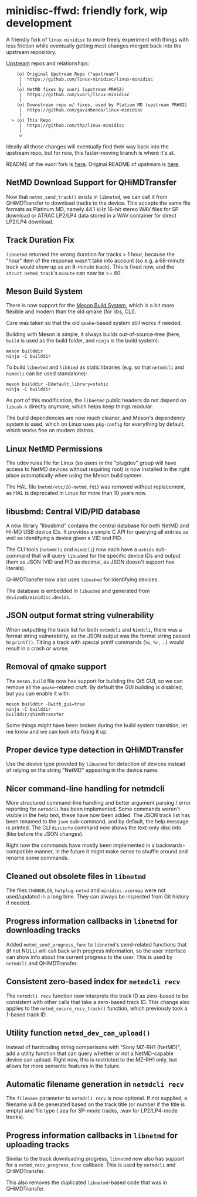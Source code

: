 # minidisc-ffwd: friendly fork, wip development

A friendly fork of `linux-minidisc` to more freely experiment
with things with less friction while eventually getting most
changes merged back into the upstream repository.

[Upstream](https://en.wikipedia.org/wiki/Upstream_(software_development)) repos and relationships:

```
    (o) Original Upstream Repo ("upstream")
     |  https://github.com/linux-minidisc/linux-minidisc
     |
    (o) NetMD fixes by vuori (upstream PR#62)
     |  https://github.com/vuori/linux-minidisc
     |
    (o) Downstream repo w/ fixes, used by Platium MD (upstream PR#82)
     |  https://github.com/gavinbenda/linux-minidisc
     |
  > (o) This Repo
     |  https://github.com/thp/linux-minidisc
     |
     v
```

Ideally all those changes will eventually find their way back into the
upstream repo, but for now, this faster-moving branch is where it's at.

README of the vuori fork is [here](README.vuori).
Original README of upstream is [here](README).


## NetMD Download Support for QHiMDTransfer

Now that `netmd_send_track()` exists in `libnetmd`, we can call it from
QHiMDTransfer to download tracks to the device. This accepts the same
file formats as Platinum MD, namely 44.1 kHz 16-bit stereo WAV files for
SP download or ATRAC LP2/LP4 data stored in a WAV container for direct
LP2/LP4 download.


## Track Duration Fix

`libnetmd` returned the wrong duration for tracks > 1 hour, because the
"hour" item of the response wasn't take into account (so e.g. a 68-minute
track would show up as an 8-minute track). This is fixed now, and the
`struct netmd_track`'s `minute` can now be >= 60.


## Meson Build System

There is now support for the [Meson Build System](https://mesonbuild.com/),
which is a bit more flexible and modern than the old qmake (for libs, CLI).

Care was taken so that the old `qmake`-based system still works if needed.

Building with Meson is simple, it always builds out-of-source-tree (here,
`build` is used as the build folder, and `ninja` is the build system):

```
meson builddir
ninja -C builddir
```

To build `libnetmd` and `libhimd` as static libraries (e.g. so that
`netmdcli` and `himdcli` can be used standalone):

```
meson builddir -Ddefault_library=static
ninja -C builddir
```

As part of this modification, the `libnetmd` public headers do not depend
on `libusb.h` directly anymore, which helps keep things modular.

The build dependencies are now much cleaner, and Meson's dependency system
is used, which on Linux uses `pkg-config` for everything by default, which
works fine on modern distros.


## Linux NetMD Permissions

The udev rules file for Linux (so users in the "plugdev" group will have
access to NetMD devices without requiring root) is now installed in the
right place automatically when using the Meson build system.

The HAL file (`netmd/etc/20-netmd.fdi`) was removed without replacement,
as HAL is deprecated in Linux for more than 10 years now.


## libusbmd: Central VID/PID database

A new library "libusbmd" contains the central database for both NetMD and
Hi-MD USB device IDs. It provides a simple C API for querying all entries
as well as identifying a device given a VID and PID.

The CLI tools (`netmdcli` and `himdcli`) now each have a `usbids` sub-command
that will query `libusbmd` for the specific device IDs and output them as
JSON (VID and PID as decimal, as JSON doesn't support hex literals).

QHiMDTransfer now also uses `libusbmd` for identifying devices.

The database is embedded in `libusbmd` and generated from `devicedb/minidisc.devids`.


## JSON output format string vulnerability

When outputting the track list for both `netmdcli` and `himdcli`, there was
a format string vulnerability, as the JSON output was the format string passed
to `printf()`. Titling a track with special printf commands (`%s`, `%n`, ...)
would result in a crash or worse.


## Removal of qmake support

The `meson.build` file now has support for building the Qt5 GUI, so we can remove
all the `qmake`-related cruft. By default the GUI building is disabled, but you
can enable it with:

```
meson builddir -Dwith_gui=true
ninja -C builddir
builddir/qhimdtransfer
```

Some things might have been broken during the build system transition, let me know
and we can look into fixing it up.


## Proper device type detection in QHiMDTransfer

Use the device type provided by `libusbmd` for detection of devices instead of
relying on the string "NetMD" appearing in the device name.


## Nicer command-line handling for netmdcli

More structured command-line handling and better argument parsing / error reporting
for `netmdcli` has been implemented. Some commands weren't visible in the help text,
these have now been added. The JSON track list has been renamed to the `json`
sub-command, and by default, the help message is printed. The CLI `discinfo` command
now shows the text-only disc info (like before the JSON changes).

Right now the commands have mostly been implemented in a backwards-compatible manner,
in the future it might make sense to shuffle around and rename some commands.


## Cleaned out obsolete files in `libnetmd`

The files `CHANGELOG`, `hotplug-netmd` and `minidisc.usermap` were not used/updated
in a long time. They can always be inspected from Git history if needed.


## Progress information callbacks in `libnetmd` for downloading tracks

Added `netmd_send_progress_func` to `libnetmd`'s send-related functions that (if not
NULL) will call back with progress information, so the user interface can show info
about the current progress to the user. This is used by `netmdcli` and QHiMDTransfer.


## Consistent zero-based index for `netmdcli recv`

The `netmdcli recv` function now interprets the track ID as zero-based to be consistent
with other calls that take a zero-based track ID. This change also applies to the
`netmd_secure_recv_track()` function, which previously took a 1-based track ID.


## Utility function `netmd_dev_can_upload()`

Instead of hardcoding string comparisons with "Sony MZ-RH1 (NetMD)", add a utility
function that can query whether or not a NetMD-capable device can upload. Right now,
this is restricted to the MZ-RH1 only, but allows for more semantic features in the future.


## Automatic filename generation in `netmdcli recv`

The `filename` parameter to `netmdcli recv` is now optional. If not supplied, a filename
will be generated based on the track title (or number if the title is empty) and file
type (.aea for SP-mode tracks, .wav for LP2/LP4-mode tracks).


## Progress information callbacks in `libnetmd` for uploading tracks

Similar to the track downloading progress, `libnetmd` now also has support for a
`netmd_recv_progress_func` callback. This is used by `netmdcli` and QHiMDTransfer.

This also removes the duplicated `libnetmd`-based code that was in QHiMDTransfer.
